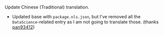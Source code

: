 Update Chinese (Traditional) translation.

- Updated base with `package.nls.json`, but I've removed all the `DataScience`-related entry as I am not going to translate those.
(thanks [pan93412](https://github.com/pan93412))
